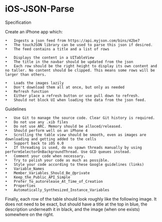 # iOS-JSON-Parse

Specification

Create an iPhone app which:

	•	Ingests a json feed from https://api.myjson.com/bins/42be7
	•	The touchJSON library can be used to parse this json if desired.
	•	The feed contains a title and a list of rows

	•	Displays the content in a UITableView
	•	The title in the navbar should be updated from the json
	•	Each row should be the right height to display its own content and no taller. No content should be clipped. This means some rows will be larger than others.

	•	Loads the images lazily
	•	Don't download them all at once, but only as needed
	•	Refresh function
	•	Either place a refresh button or use pull down to refresh.
	•	Should not block UI when loading the data from the json feed.

Guidelines

	•	Use Git to manage the source code. Clear Git history is required.
	•	Do not use any .xib files
	•	Do not use ARC. Memory should be alloced/released.
	•	Should perform well on an iPhone 4
	•	Scrolling the table view should be smooth, even as images are downloading and getting added to the cells
	•	Support back to iOS 6.0
	•	If threading is used, do no spawn threads manually by using performSelectorOnBackgroundThread. Use GCD queues instead.
	•	Comment your code when necessary.
	•	Try to polish your code as much as possible.
	•	Style your code according to these Google guidelines (links)
	•	Variable_Names
	•	Member_Variables_Should_Be_@private
	•	Keep_the_Public_API_Simple
	•	Prefer_To_autorelease_At_Time_of_Creation
	•	Properties
	•	Automatically_Synthesized_Instance_Variables


Finally, each row of the table should look roughly like the following image. It does not need to be exact, but should have a title at the top in blue, the description underneath it in black, and the image (when one exists) somewhere on the right.

